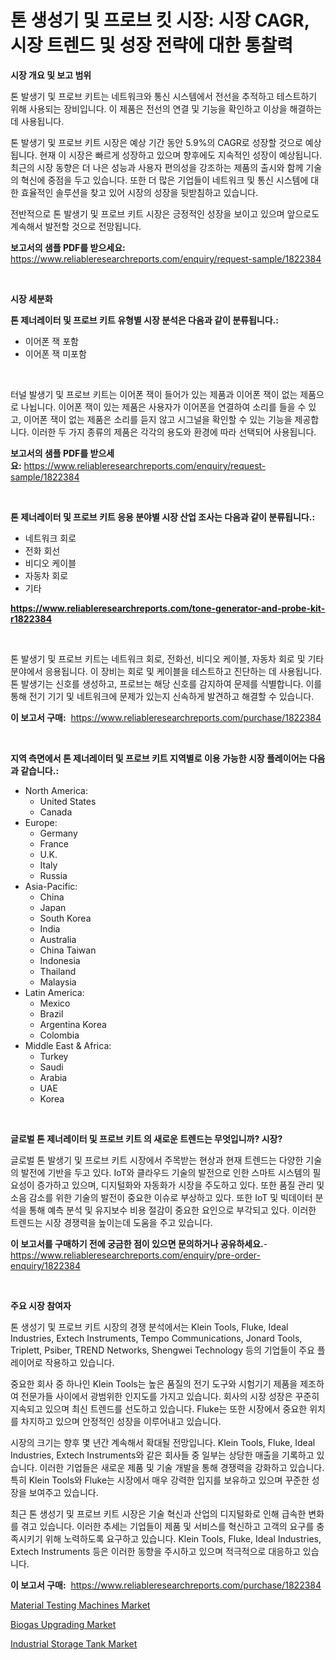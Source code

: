 <p><h1>톤 생성기 및 프로브 킷 시장: 시장 CAGR, 시장 트렌드 및 성장 전략에 대한 통찰력</h1></p><p><strong>시장 개요 및 보고 범위</strong></p>
<p><p>톤 발생기 및 프로브 키트는 네트워크와 통신 시스템에서 전선을 추적하고 테스트하기 위해 사용되는 장비입니다. 이 제품은 전선의 연결 및 기능을 확인하고 이상을 해결하는 데 사용됩니다.</p><p>톤 발생기 및 프로브 키트 시장은 예상 기간 동안 5.9%의 CAGR로 성장할 것으로 예상됩니다. 현재 이 시장은 빠르게 성장하고 있으며 향후에도 지속적인 성장이 예상됩니다. 최근의 시장 동향은 더 나은 성능과 사용자 편의성을 강조하는 제품의 출시와 함께 기술의 혁신에 중점을 두고 있습니다. 또한 더 많은 기업들이 네트워크 및 통신 시스템에 대한 효율적인 솔루션을 찾고 있어 시장의 성장을 뒷받침하고 있습니다.</p><p>전반적으로 톤 발생기 및 프로브 키트 시장은 긍정적인 성장을 보이고 있으며 앞으로도 계속해서 발전할 것으로 전망됩니다.</p></p>
<p><strong>보고서의 샘플 PDF를 받으세요:</strong> <a href="https://www.reliableresearchreports.com/enquiry/request-sample/1822384">https://www.reliableresearchreports.com/enquiry/request-sample/1822384</a></p>
<p>&nbsp;</p>
<p><strong>시장 세분화</strong></p>
<p><strong>톤 제너레이터 및 프로브 키트 유형별 시장 분석은 다음과 같이 분류됩니다.:</strong></p>
<p><ul><li>이어폰 잭 포함</li><li>이어폰 잭 미포함</li></ul></p>
<p>&nbsp;</p>
<p><p>터널 발생기 및 프로브 키트는 이어폰 잭이 들어가 있는 제품과 이어폰 잭이 없는 제품으로 나뉩니다. 이어폰 잭이 있는 제품은 사용자가 이어폰을 연결하여 소리를 들을 수 있고, 이어폰 잭이 없는 제품은 소리를 듣지 않고 시그널을 확인할 수 있는 기능을 제공합니다. 이러한 두 가지 종류의 제품은 각각의 용도와 환경에 따라 선택되어 사용됩니다.</p></p>
<p><strong>보고서의 샘플 PDF를 받으세요:</strong>&nbsp;<a href="https://www.reliableresearchreports.com/enquiry/request-sample/1822384">https://www.reliableresearchreports.com/enquiry/request-sample/1822384</a></p>
<p>&nbsp;</p>
<p><strong> 톤 제너레이터 및 프로브 키트 응용 분야별 시장 산업 조사는 다음과 같이 분류됩니다.:</strong></p>
<p><ul><li>네트워크 회로</li><li>전화 회선</li><li>비디오 케이블</li><li>자동차 회로</li><li>기타</li></ul></p>
<p><strong><a href="https://www.reliableresearchreports.com/tone-generator-and-probe-kit-r1822384">https://www.reliableresearchreports.com/tone-generator-and-probe-kit-r1822384</a></strong></p>
<p>&nbsp;</p>
<p><p>톤 발생기 및 프로브 키트는 네트워크 회로, 전화선, 비디오 케이블, 자동차 회로 및 기타 분야에서 응용됩니다. 이 장비는 회로 및 케이블을 테스트하고 진단하는 데 사용됩니다. 톤 발생기는 신호를 생성하고, 프로브는 해당 신호를 감지하여 문제를 식별합니다. 이를 통해 전기 기기 및 네트워크에 문제가 있는지 신속하게 발견하고 해결할 수 있습니다.</p></p>
<p><strong>이 보고서 구매:</strong>&nbsp; <a href="https://www.reliableresearchreports.com/purchase/1822384">https://www.reliableresearchreports.com/purchase/1822384</a></p>
<p>&nbsp;</p>
<p><strong>지역 측면에서 톤 제너레이터 및 프로브 키트 지역별로 이용 가능한 시장 플레이어는 다음과 같습니다.:</strong></p>
<p><ul>
    <li>
        North America:
        <ul>
            <li>United States</li>
            <li>Canada</li>
        </ul>
    </li>
    <li>
        Europe:
        <ul>
            <li>Germany</li>
            <li>France</li>
            <li>U.K.</li>
            <li>Italy</li>
            <li>Russia</li>
        </ul>
    </li>
    <li>
        Asia-Pacific:
        <ul>
            <li>China</li>
            <li>Japan</li>
            <li>South Korea</li>
            <li>India</li>
            <li>Australia</li>
            <li>China Taiwan</li>
            <li>Indonesia</li>
            <li>Thailand</li>
            <li>Malaysia</li>
        </ul>
    </li>
    <li>
        Latin America:
        <ul>
            <li>Mexico</li>
            <li>Brazil</li>
            <li>Argentina Korea</li>
            <li>Colombia</li>
        </ul>
    </li>
    <li>
        Middle East & Africa:
        <ul>
            <li>Turkey</li>
            <li>Saudi</li>
            <li>Arabia</li>
            <li>UAE</li>
            <li>Korea</li>
        </ul>
    </li>
    </ul></p>
<p>&nbsp;</p>
<p><strong>글로벌 톤 제너레이터 및 프로브 키트 의 새로운 트렌드는 무엇입니까? 시장?</strong></p>
<p><p>글로벌 톤 발생기 및 프로브 키트 시장에서 주목받는 현상과 현재 트렌드는 다양한 기술의 발전에 기반을 두고 있다. IoT와 클라우드 기술의 발전으로 인한 스마트 시스템의 필요성이 증가하고 있으며, 디지털화와 자동화가 시장을 주도하고 있다. 또한 품질 관리 및 소음 감소를 위한 기술의 발전이 중요한 이슈로 부상하고 있다. 또한 IoT 및 빅데이터 분석을 통해 예측 분석 및 유지보수 비용 절감이 중요한 요인으로 부각되고 있다. 이러한 트렌드는 시장 경쟁력을 높이는데 도움을 주고 있습니다.</p></p>
<p><strong>이 보고서를 구매하기 전에 궁금한 점이 있으면 문의하거나 공유하세요.</strong>- <a href="https://www.reliableresearchreports.com/enquiry/pre-order-enquiry/1822384">https://www.reliableresearchreports.com/enquiry/pre-order-enquiry/1822384</a></p>
<p>&nbsp;</p>
<p><strong>주요 시장 참여자</strong></p>
<p><p>톤 생성기 및 프로브 키트 시장의 경쟁 분석에서는 Klein Tools, Fluke, Ideal Industries, Extech Instruments, Tempo Communications, Jonard Tools, Triplett, Psiber, TREND Networks, Shengwei Technology 등의 기업들이 주요 플레이어로 작용하고 있습니다. </p><p>중요한 회사 중 하나인 Klein Tools는 높은 품질의 전기 도구와 시험기기 제품을 제조하여 전문가들 사이에서 광범위한 인지도를 가지고 있습니다. 회사의 시장 성장은 꾸준히 지속되고 있으며 최신 트렌드를 선도하고 있습니다. Fluke는 또한 시장에서 중요한 위치를 차지하고 있으며 안정적인 성장을 이루어내고 있습니다. </p><p>시장의 크기는 향후 몇 년간 계속해서 확대될 전망입니다. Klein Tools, Fluke, Ideal Industries, Extech Instruments와 같은 회사들 중 일부는 상당한 매출을 기록하고 있습니다. 이러한 기업들은 새로운 제품 및 기술 개발을 통해 경쟁력을 강화하고 있습니다. 특히 Klein Tools와 Fluke는 시장에서 매우 강력한 입지를 보유하고 있으며 꾸준한 성장을 보여주고 있습니다.</p><p>최근 톤 생성기 및 프로브 키트 시장은 기술 혁신과 산업의 디지털화로 인해 급속한 변화를 겪고 있습니다. 이러한 추세는 기업들이 제품 및 서비스를 혁신하고 고객의 요구를 충족시키기 위해 노력하도록 요구하고 있습니다. Klein Tools, Fluke, Ideal Industries, Extech Instruments 등은 이러한 동향을 주시하고 있으며 적극적으로 대응하고 있습니다.</p></p>
<p><strong>이 보고서 구매:</strong>&nbsp;&nbsp;<a href="https://www.reliableresearchreports.com/purchase/1822384">https://www.reliableresearchreports.com/purchase/1822384</a></p>
<p><p><a href="https://github.com/lataunyatinikmelvin59ilbd0dv/Market-Research-Report-List-2/blob/main/material-testing-machines-market.md">Material Testing Machines Market</a></p><p><a href="https://github.com/JameTravis/Market-Research-Report-List-4/blob/main/biogas-upgrading-market.md">Biogas Upgrading Market</a></p><p><a href="https://github.com/pgtimber/Market-Research-Report-List-2/blob/main/industrial-storage-tank-market.md">Industrial Storage Tank Market</a></p></p>